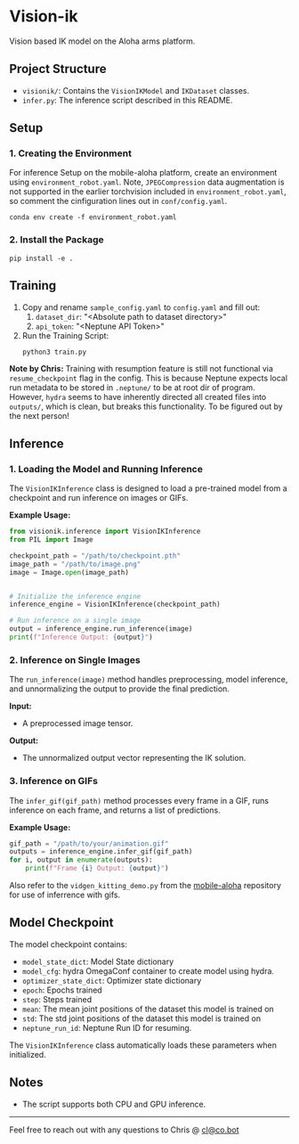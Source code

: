 # Vision-ik
Vision based IK model on the Aloha arms platform.

## Project Structure

- `visionik/`: Contains the `VisionIKModel` and `IKDataset` classes.
- `infer.py`: The inference script described in this README.

## Setup

### 1. Creating the Environment
For inference Setup on the mobile-aloha platform, create an environment using `environment_robot.yaml`. Note, `JPEGCompression` data augmentation is not supported in the earlier torchvision included in `environment_robot.yaml`, so comment the cinfiguration lines out in `conf/config.yaml`.

```
conda env create -f environment_robot.yaml
```

### 2. Install the Package
```
pip install -e .
```

## Training
1. Copy and rename `sample_config.yaml` to `config.yaml` and fill out:
    1. `dataset_dir`: "\<Absolute path to dataset directory\>"
    2. `api_token`: "\<Neptune API Token\>"
2. Run the Training Script:
    ```
    python3 train.py
    ```

**Note by Chris:** Training with resumption feature is still not functional via `resume_checkpoint` flag in the config. This is because Neptune expects local run metadata to be stored in `.neptune/` to be at root dir of program. However, `hydra` seems to have inherently directed all created files into `outputs/`, which is clean, but breaks this functionality. To be figured out by the next person!

## Inference

### 1. Loading the Model and Running Inference

The `VisionIKInference` class is designed to load a pre-trained model from a checkpoint and run inference on images or GIFs.

**Example Usage:**

```python
from visionik.inference import VisionIKInference
from PIL import Image

checkpoint_path = "/path/to/checkpoint.pth"
image_path = "/path/to/image.png"
image = Image.open(image_path)


# Initialize the inference engine
inference_engine = VisionIKInference(checkpoint_path)

# Run inference on a single image
output = inference_engine.run_inference(image)
print(f"Inference Output: {output}")
```

### 2. Inference on Single Images

The `run_inference(image)` method handles preprocessing, model inference, and unnormalizing the output to provide the final prediction.

**Input:** 
- A preprocessed image tensor.

**Output:** 
- The unnormalized output vector representing the IK solution.

### 3. Inference on GIFs

The `infer_gif(gif_path)` method processes every frame in a GIF, runs inference on each frame, and returns a list of predictions.

**Example Usage:**

```python
gif_path = "/path/to/your/animation.gif"
outputs = inference_engine.infer_gif(gif_path)
for i, output in enumerate(outputs):
    print(f"Frame {i} Output: {output}")
```

Also refer to the `vidgen_kitting_demo.py` from the [mobile-aloha](https://github.com/CollaborativeRobotics/mobile-aloha/blob/chris/vidgen_demo_kitting/aloha_scripts/vidgen_kitting_demo.py) repository for use of inferrence with gifs.

## Model Checkpoint

The model checkpoint contains:
- `model_state_dict`: Model State dictionary
- `model_cfg`: hydra OmegaConf container to create model using hydra.
- `optimizer_state_dict`: Optimizer state dictionary
- `epoch`: Epochs trained
- `step`: Steps trained
- `mean`: The mean joint positions of the dataset this model is trained on
- `std`: The std joint positions of the dataset this model is trained on
- `neptune_run_id`: Neptune Run ID for resuming.


The `VisionIKInference` class automatically loads these parameters when initialized.


## Notes

- The script supports both CPU and GPU inference.


---

Feel free to reach out with any questions to Chris @ cl@co.bot

